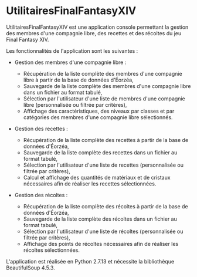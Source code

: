 # UtilitairesFinalFantasyXIV

UtilitairesFinalFantasyXIV est une application console permettant la gestion des membres d'une compagnie libre, des recettes et des récoltes du jeu Final Fantasy XIV.

Les fonctionnalités de l'application sont les suivantes :

 - Gestion des membres d'une compagnie libre :
   - Récupération de la liste complète des membres d'une compagnie libre à partir de la base de données d'Éorzéa,
   - Sauvegarde de la liste complète des membres d'une compagnie libre dans un fichier au format tabulé,
   - Sélection par l'utilisateur d'une liste de membres d'une compagnie libre (personnalisée ou filtrée par critères),
   - Affichage des caractéristiques, des niveaux par classes et par catégories des membres d'une compagnie libre sélectionnés.

 - Gestion des recettes :
   - Récupération de la liste complète des recettes à partir de la base de données d'Éorzéa,
   - Sauvegarde de la liste complète des recettes dans un fichier au format tabulé,
   - Sélection par l'utilisateur d'une liste de recettes (personnalisée ou filtrée par critères),
   - Calcul et affichage des quantités de matériaux et de cristaux nécessaires afin de réaliser les recettes sélectionnées.

 - Gestion des récoltes :
   - Récupération de la liste complète des récoltes à partir de la base de données d'Éorzéa,
   - Sauvegarde de la liste complète des récoltes dans un fichier au format tabulé,
   - Sélection par l'utilisateur d'une liste de récoltes (personnalisée ou filtrée par critères),
   - Affichage des points de récoltes nécessaires afin de réaliser les récoltes sélectionnées.

L'application est réalisée en Python 2.7.13 et nécessite la bibliothèque BeautifulSoup 4.5.3.
